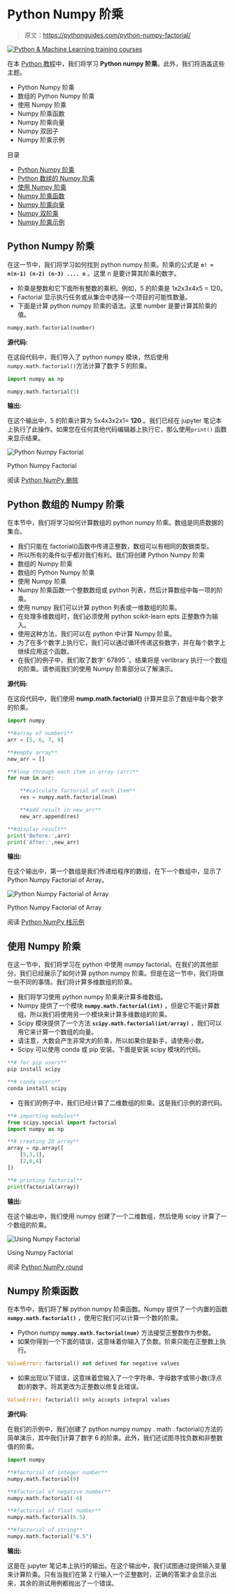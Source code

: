 # Python Numpy 阶乘

> 原文：<https://pythonguides.com/python-numpy-factorial/>

[![Python & Machine Learning training courses](img/49ec9c6da89a04c9f45bab643f8c765c.png)](https://sharepointsky.teachable.com/p/python-and-machine-learning-training-course)

在本 [Python 教程](https://pythonguides.com/python-hello-world-program/)中，我们将学习 **Python numpy 阶乘**。此外，我们将涵盖这些主题。

*   Python Numpy 阶乘
*   数组的 Python Numpy 阶乘
*   使用 Numpy 阶乘
*   Numpy 阶乘函数
*   Numpy 阶乘向量
*   Numpy 双因子
*   Numpy 阶乘示例

目录

[](#)

*   [Python Numpy 阶乘](#Python_Numpy_Factorial "Python Numpy Factorial")
*   [Python 数组的 Numpy 阶乘](#Python_Numpy_Factorial_of_Array "Python Numpy Factorial of Array")
*   [使用 Numpy 阶乘](#Using_Numpy_Factorial "Using Numpy Factorial")
*   [Numpy 阶乘函数](#Numpy_Factorial_Function "Numpy Factorial Function")
*   [Numpy 阶乘向量](#Numpy_Factorial_Vector "Numpy Factorial Vector")
*   [Numpy 双阶乘](#Numpy_Double_Factorial "Numpy Double Factorial")
*   [Numpy 阶乘示例](#Numpy_Factorial_Example "Numpy Factorial Example")

## Python Numpy 阶乘

在这一节中，我们将学习如何找到 python numpy 阶乘。阶乘的公式是 **`n! = n(n-1) (n-2) (n-3) .... n`** 。这里 n 是要计算其阶乘的数字。

*   阶乘是整数和它下面所有整数的乘积。例如，5 的阶乘是 1x2x3x4x5 = 120。
*   Factorial 显示执行任务或从集合中选择一个项目的可能性数量。
*   下面是计算 python numpy 阶乘的语法。这里 number 是要计算其阶乘的值。

```py
numpy.math.factorial(number)
```

**源代码:**

在这段代码中，我们导入了 python numpy 模块，然后使用`numpy.math.factorial()`方法计算了数字 5 的阶乘。

```py
import numpy as np

numpy.math.factorial(5)
```

**输出:**

在这个输出中，5 的阶乘计算为 5x4x3x2x1= **120** 。我们已经在 jupyter 笔记本上执行了此操作。如果您在任何其他代码编辑器上执行它，那么使用`print()` 函数来显示结果。

![Python Numpy Factorial](img/db2e82333b9b56afcb04f39406a5d153.png "Python Numpy Factorial")

Python Numpy Factorial

阅读 [Python NumPy 删除](https://pythonguides.com/python-numpy-delete/)

## Python 数组的 Numpy 阶乘

在本节中，我们将学习如何计算数组的 python numpy 阶乘。数组是同质数据的集合。

*   我们只能在 factorial()函数中传递正整数，数组可以有相同的数据类型。
*   所以所有的条件似乎都对我们有利。我们将创建 Python Numpy 阶乘
*   数组的 Numpy 阶乘
*   数组的 Python Numpy 阶乘
*   使用 Numpy 阶乘
*   Numpy 阶乘函数一个整数数组或 python 列表，然后计算数组中每一项的阶乘。
*   使用 numpy 我们可以计算 python 列表或一维数组的阶乘。
*   在处理多维数组时，我们必须使用 python scikit-learn epts 正整数作为输入。
*   使用这种方法，我们可以在 python 中计算 Numpy 阶乘。
*   为了在多个数字上执行它，我们可以通过循环传递这些数字，并在每个数字上继续应用这个函数。
*   在我们的例子中，我们取了数字' 67895 '。结果将是 verlibrary 执行一个数组的阶乘。请参阅我们的使用 Numpy 阶乘部分以了解演示。

**源代码:**

在这段代码中，我们使用 **nump.math.factorial()** 计算并显示了数组中每个数字的阶乘。

```py
import numpy

**#array of numbers**
arr = [5, 6, 7, 8]

**#empty array**
new_arr = []

**#loop through each item in array (arr)**
for num in arr:

    **#calculate factorial of each item**
    res = numpy.math.factorial(num)

    **#add result in new_arr**
    new_arr.append(res)

**#display result**
print('Before:',arr)
print('After:',new_arr) 
```

**输出:**

在这个输出中，第一个数组是我们传递给程序的数组，在下一个数组中，显示了 Python Numpy Factorial of Array。

![Python Numpy Factorial of Array](img/5477d6c72628e13c12a17c13c1d2c8d1.png "Python Numpy Factorial of Array")

Python Numpy Factorial of Array

阅读 [Python NumPy 栈示例](https://pythonguides.com/python-numpy-stack/)

## 使用 Numpy 阶乘

在这一节中，我们将学习在 python 中使用 numpy factorial。在我们的其他部分，我们已经展示了如何计算 python numpy 阶乘。但是在这一节中，我们将做一些不同的事情。我们将计算多维数组的阶乘。

*   我们将学习使用 python numpy 阶乘来计算多维数组。
*   Numpy 提供了一个模块 **`numpy.math.factorial(int)`** ，但是它不能计算数组。所以我们将使用另一个模块来计算多维数组的阶乘。
*   Scipy 模块提供了一个方法 **`scipy.math.factorial(int/array)`** ，我们可以用它来计算一个数组的向量。
*   请注意，大数会产生非常大的阶乘，所以如果你是新手，请使用小数。
*   Scipy 可以使用 conda 或 pip 安装。下面是安装 scipy 模块的代码。

```py
**# for pip users**
pip install scipy

**# conda users**
conda install scipy
```

*   在我们的例子中，我们已经计算了二维数组的阶乘。这是我们示例的源代码。

```py
**# importing modules**
from scipy.special import factorial
import numpy as np

**# creating 2D array**
array = np.array([
    [5,3,1],
    [2,6,4]
])

**# printing factorial**
print(factorial(array)) 
```

**输出:**

在这个输出中，我们使用 numpy 创建了一个二维数组，然后使用 scipy 计算了一个数组的阶乘。

![Using Numpy Factorial](img/07882a57c0c1195860bea37ac3241d6b.png "Using Numpy Factorial")

Using Numpy Factorial

阅读 [Python NumPy round](https://pythonguides.com/python-numpy-round/)

## Numpy 阶乘函数

在本节中，我们将了解 python numpy 阶乘函数。Numpy 提供了一个内置的函数 **`numpy.math.factorial()`** ，使用它我们可以计算一个数的阶乘。

*   Python numpy **`numpy.math.factorial(num)`** 方法接受正整数作为参数。
*   如果你得到一个下面的错误，这意味着你输入了负数。阶乘只能在正整数上执行。

```py
ValueError: factorial() not defined for negative values
```

*   如果出现以下错误，这意味着您输入了一个字符串、字母数字或带小数(浮点数)的数字。将其更改为正整数以修复此错误。

```py
ValueError: factorial() only accepts integral values
```

**源代码:**

在我们的示例中，我们创建了 python numpy numpy . math . factorial()方法的简单演示，其中我们计算了数字 6 的阶乘。此外，我们还试图寻找负数和非整数值的阶乘。

```py
import numpy

**#factorial of integer number** 
numpy.math.factorial(6)

**#factorial of negative number**
numpy.math.factorial(-6)

**#factorial of float number**
numpy.math.factorial(6.5)

**#factorial of string**
numpy.math.factorial("6.5")
```

**输出:**

这是在 jupyter 笔记本上执行的输出。在这个输出中，我们试图通过提供输入变量来计算阶乘。只有当我们在第 2 行输入一个正整数时，正确的答案才会显示出来，其余的测试用例都抛出了一个错误。